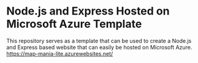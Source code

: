 # Node.js and Express Hosted on Microsoft Azure Template
This repository serves as a template that can be used to create a Node.js and Express based website that can easily
be hosted on Microsoft Azure. https://map-mania-lite.azurewebsites.net/
